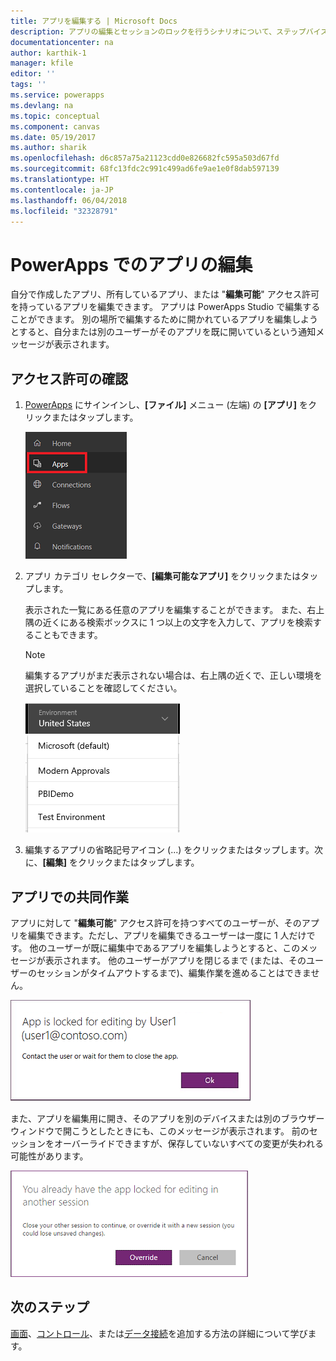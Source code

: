 ```yaml
---
title: アプリを編集する | Microsoft Docs
description: アプリの編集とセッションのロックを行うシナリオについて、ステップバイステップの手順を示します。
documentationcenter: na
author: karthik-1
manager: kfile
editor: ''
tags: ''
ms.service: powerapps
ms.devlang: na
ms.topic: conceptual
ms.component: canvas
ms.date: 05/19/2017
ms.author: sharik
ms.openlocfilehash: d6c857a75a21123cdd0e826682fc595a503d67fd
ms.sourcegitcommit: 68fc13fdc2c991c499ad6fe9ae1e0f8dab597139
ms.translationtype: HT
ms.contentlocale: ja-JP
ms.lasthandoff: 06/04/2018
ms.locfileid: "32328791"
---
```

# <a name="edit-an-app-in-powerapps"></a>PowerApps でのアプリの編集
自分で作成したアプリ、所有しているアプリ、または "**編集可能**" アクセス許可を持っているアプリを編集できます。 アプリは PowerApps Studio で編集することができます。 別の場所で編集するために開かれているアプリを編集しようとすると、自分または別のユーザーがそのアプリを既に開いているという通知メッセージが表示されます。

## <a name="verify-your-permissions"></a>アクセス許可の確認
1. [PowerApps](https://web.powerapps.com) にサインインし、**[ファイル]** メニュー (左端) の **[アプリ]** をクリックまたはタップします。
   
    ![[ファイル] メニューの [アプリ] オプション](./media/edit-app/file-apps.png)

2. アプリ カテゴリ セレクターで、**[編集可能なアプリ]** をクリックまたはタップします。

    表示された一覧にある任意のアプリを編集することができます。 また、右上隅の近くにある検索ボックスに 1 つ以上の文字を入力して、アプリを検索することもできます。

    > [!NOTE]
    > 編集するアプリがまだ表示されない場合は、右上隅の近くで、正しい環境を選択していることを確認してください。
   
    ![環境の一覧](./media/edit-app/environment-list.png)

1. 編集するアプリの省略記号アイコン (...) をクリックまたはタップします。次に、**[編集]** をクリックまたはタップします。

## <a name="collaborate-on-an-app"></a>アプリでの共同作業
アプリに対して "**編集可能**" アクセス許可を持つすべてのユーザーが、そのアプリを編集できます。ただし、アプリを編集できるユーザーは一度に 1 人だけです。 他のユーザーが既に編集中であるアプリを編集しようとすると、このメッセージが表示されます。 他のユーザーがアプリを閉じるまで (または、そのユーザーのセッションがタイムアウトするまで)、編集作業を進めることはできません。

![](./media/edit-app/applock-otheruser.png)

また、アプリを編集用に開き、そのアプリを別のデバイスまたは別のブラウザー ウィンドウで開こうとしたときにも、このメッセージが表示されます。 前のセッションをオーバーライドできますが、保存していないすべての変更が失われる可能性があります。

![](./media/edit-app/applock-selfuser.png)

## <a name="next-steps"></a>次のステップ
[画面](add-screen-context-variables.md)、[コントロール](add-configure-controls.md)、または[データ接続](add-data-connection.md)を追加する方法の詳細について学びます。

